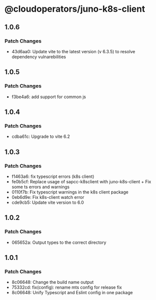 # @cloudoperators/juno-k8s-client

## 1.0.6

### Patch Changes

- 43d6aa0: Update vite to the latest version (v 6.3.5) to resolve dependency vulnarebilities

## 1.0.5

### Patch Changes

- f3be4a6: add support for common js

## 1.0.4

### Patch Changes

- cdba61c: Upgrade to vite 6.2

## 1.0.3

### Patch Changes

- f1463a6: fix typescript errors (k8s client)
- fe0b5cf: Replace usage of sapcc-k8sclient with juno-k8s-client + Fix some ts errors and warnings
- 0110f7b: Fix typescript warnings in the k8s client package
- 0eb6d9e: Fix k8s-client watch error
- cde9cb5: Update vite version to 6.0

## 1.0.2

### Patch Changes

- 065652a: Output types to the correct directory

## 1.0.1

### Patch Changes

- 8c06648: Change the build name output
- 75332cd: fix(config): rename mts config for release fix
- 8c06648: Unify Typescript and Eslint config in one package
